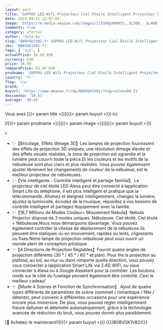 ```yaml
---
layout: post
title: 'SUPPOU LED Wifi Projecteur Ciel Étoilé Intelligent Projecteur Étoilé Veilleuse Galaxie Gradation/Contrôle vocal/Connexion WiFi/Minuterie Chambre Décorer Cadeau Noël Google Assistant  Blanc '
date: 2024-09-22 22:02:04
image: 'https://m.media-amazon.com/images/I/510OpXW08tS._SL500_._SL400_.jpg'
comments: true
category: ofertas
author: 'tole.es'
slug: 'B08VGK1V82-fr SUPPOU LED Wifi Projecteur Ciel Étoilé Intelligent...'
sku: 'B08VGK1V82-fr'
tags: [ '🇫🇷', ]
actualPrice: 36.99 EUR
currency: EUR
price: 36.99
comparePrice: 45.99 EUR
prodname: 'SUPPOU LED Wifi Projecteur Ciel Étoilé Intelligent Projecteur Étoilé Veilleuse Galaxie Gradation/Contrôle vocal/Connexion WiFi/Minuterie Chambre Décorer Cadeau Noël Google Assistant  Blanc '
country: 'fr'
flag: '🇫🇷'
brand: ''
buyurl: 'https://www.amazon.fr/dp/B08VGK1V82/?tag=tolees0d-21'
descuento: '19.57'
average: '40.49'
---
```


Vous avez [{{< param title >}}]({{< param buyurl >}}) ici:

[![{{< param prodname >}}]({{< param image >}})]({{< param buyurl >}})

ℹ️:

- ✨【Bricolage, Effets dImage 3D】Les lampes de projection fournissent des effets de projection 3D uniques, une résolution dimage élevée et des effets visuels réalistes, la zone de projection est agrandie et la lumière peut couvrir toute la pièce.Et les couleurs et les motifs de la nébuleuse sont plus clairs et plus réalistes. Vous pouvez égalemsent ajuster librement les changements de couleur de la nébuleue, est le meilleur projecteur de nébuleuses.
- ✨【Vie intelligente - Contrôle intelligent et partage familial】 Le projecteur de ciel étoilé LED Alexa peut être connecté à lapplication Smart Life du téléphone, il est plus intelligent et pratique que la télécommande. Allumez et éteignez intelligemment, changez la lumière, ajustez la luminosité, écoutez de la musique, répondez à vos besoins de contrôle intelligent et partagez léquipement avec la famille.
- ✨【16,7 Millions de Modes Couleur+ Mouvement Nebula】Nebula Projector dispose de 3 modes uniques: Nébuleuse, Ciel étoilé, Ciel étoilé + Nébuleuse,Nous nous démarquons davantage. Vous pouvez également contrôler la vitesse de déplacement de la nébuleuse.Ils peuvent être statiques ou en mouvement, rapides ou lents, clignotants ou fixes.Notre lampe de projection nébuleuse peut vous ouvrir un monde plein de conception artistique.
- ✨【4 Directions de Projection Réglables】Fournit quatre angles de projection différents (30 ° / 45 ° / 60 ° et plan). Pour lire la projection au plafond, au sol, au mur ou dans nimporte quelle direction, vous pouvez vous connecter à lapplication Smart Life via 2.4G WIFI, ou vous connecter à Alexa ou à Google Assistant pour la contrôler. Les boutons ronds sur le côté du fuselage peuvent également être contrôlé. Cest le meilleur cadeau!
- ✨【Mode 4 Scènes et Fonction de Synchronisation】 Ajout de quatre types différents de paramètres de scène (sommeil / romantique / fête / détente), peut convenir à différentes occasions pour une expérience encore plus immersive. De plus, vous pouvez régler intelligemment lheure dallumer et déteindre automatiquement, grâce à la technologie avancée de réduction du bruit, vous pouvez dormir plus paisiblement.

[🛒 Achetez-le maintenant!!]({{< param buyurl >}})
{{<world>}}B08VGK1V82{{</world>}}
